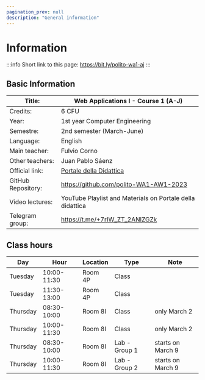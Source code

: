 ```yaml
---
pagination_prev: null
description: "General information"
---
```


# Information

:::info
Short link to this page: https://bit.ly/polito-wa1-aj
:::

## Basic Information

| Title:             | Web Applications I - Course 1 (A-J)                       |
|--------------------|-----------------------------------------------------------|
| Credits:           | 6 CFU                                                     |
| Year:              | 1st year Computer Engineering                             |
| Semestre:          | 2nd semester (March-June)                                 |
| Language:          | English                                                   |
| Main teacher:      | Fulvio Corno                                              |
| Other teachers:    | Juan Pablo Sáenz                                          |
| Official link:     | [Portale della Didattica](https://didattica.polito.it/pls/portal30/gap.pkg_guide.viewGap?p_cod_ins=01TXYOV&p_a_acc=2023&p_header=S&p_lang=IT&multi=N) |
| GitHub Repository: | https://github.com/polito-WA1-AW1-2023                    |
| Video lectures:    | YouTube Playlist and Materials on Portale della didattica |
| Telegram group:   | https://t.me/+7rIW_ZT_2ANlZGZk |

## Class hours

| Day      | Hour        | Location | Type          | Note              |
|----------|-------------|----------|---------------|-------------------|
| Tuesday  | 10:00-11:30 | Room 4P  | Class         |                   |
| Tuesday  | 11:30-13:00 | Room 4P  | Class         |                   |
| Thursday | 08:30-10:00 | Room 8I  | Class         | only March 2      |
| Thursday | 10:00-11:30 | Room 8I  | Class         | only March 2      |
| Thursday | 08:30-10:00 | Room 8I  | Lab - Group 1 | starts on March 9 |
| Thursday | 10:00-11:30 | Room 8I  | Lab - Group 2 | starts on March 9 |